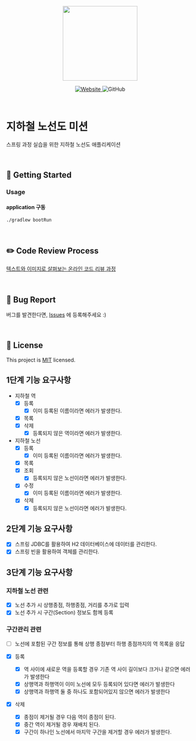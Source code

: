 <p align="center">
    <img width="200px;" src="https://raw.githubusercontent.com/woowacourse/atdd-subway-admin-frontend/master/images/main_logo.png"/>
</p>
<p align="center">
  <a href="https://techcourse.woowahan.com/c/Dr6fhku7" alt="woowacourse subway">
    <img alt="Website" src="https://img.shields.io/website?url=https%3A%2F%2Fedu.nextstep.camp%2Fc%2FR89PYi5H">
  </a>
  <img alt="GitHub" src="https://img.shields.io/github/license/woowacourse/atdd-subway-map">
</p>

<br>

# 지하철 노선도 미션

스프링 과정 실습을 위한 지하철 노선도 애플리케이션

<br>

## 🚀 Getting Started

### Usage

#### application 구동

```
./gradlew bootRun
```

<br>

## ✏️ Code Review Process

[텍스트와 이미지로 살펴보는 온라인 코드 리뷰 과정](https://github.com/next-step/nextstep-docs/tree/master/codereview)

<br>

## 🐞 Bug Report

버그를 발견한다면, [Issues](https://github.com/woowacourse/atdd-subway-map/issues) 에 등록해주세요 :)

<br>

## 📝 License

This project is [MIT](https://github.com/woowacourse/atdd-subway-map/blob/master/LICENSE) licensed.

## 1단계 기능 요구사항

- 지하철 역
    - [x] 등록
        - [x] 이미 등록된 이름이라면 에러가 발생한다.
    - [x] 목록
    - [x] 삭제
        - [x] 등록되지 않은 역이라면 에러가 발생한다.

- 지하철 노선
    - [x] 등록
        - [x] 이미 등록된 이름이라면 에러가 발생한다.
    - [x] 목록
    - [x] 조회
        - [x] 등록되지 않은 노선이라면 에러가 발생한다.
    - [x] 수정
        - [x] 이미 등록된 이름이라면 에러가 발생한다.
    - [x] 삭제
        - [x] 등록되지 않은 노선이라면 에러가 발생한다.

## 2단계 기능 요구사항

- [x] 스프링 JDBC를 활용하여 H2 데이터베이스에 데이터를 관리한다.
- [x] 스프링 빈을 활용하여 객체를 관리한다.

## 3단계 기능 요구사항

### 지하철 노선 관련

- [x] 노선 추가 시 상행종점, 하행종점, 거리를 추가로 입력
- [x] 노선 추가 시 구간(Section) 정보도 함께 등록

### 구간관리 관련

- [ ] 노선에 포함된 구간 정보를 통해 상행 종점부터 하행 종점까지의 역 목록을 응답

- [x] 등록
    - [x] 역 사이에 새로운 역을 등록할 경우 기존 역 사이 길이보다 크거나 같으면 에러가 발생한다
    - [x] 상행역과 하행역이 이미 노선에 모두 등록되어 있다면 에러가 발생한다
    - [x] 상행역과 하행역 둘 중 하나도 포함되어있지 않으면 에러가 발생한다

- [x] 삭제
    - [x] 종점이 제거될 경우 다음 역이 종점이 된다.
    - [x] 중간 역이 제거될 경우 재배치 된다.
    - [x] 구간이 하나인 노선에서 마지막 구간을 제거할 경우 에러가 발생한다.